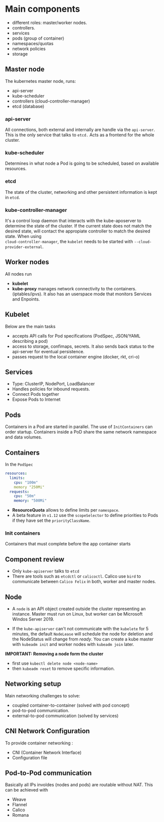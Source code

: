 # Main components

- different roles: master/worker  nodes.
- controllers.
- services
- pods (group of container)
- namespaces/quotas
- network policies
- storage


## Master node

The kubernetes master node, runs:

- api-server
- kube-scheduler
- controllers (cloud-controller-manager)
- etcd (database)


### api-server

All connections, both external and internally are handle via the `api-server`. This is the only service that talks to `etcd.` Acts as a frontend for the whole cluster.

### kube-scheduler

Determines in what node a Pod is going to be scheduled, based on available resources.

### etcd

The state of the cluster, networking and other persistent information is kept in `etcd`.

### kube-controller-manager

It's a control loop daemon that interacts with the kube-aposerver to determine the state of the cluster. If the current state does not  match the desired state, will contact the appropiate controller to match the desired state. When using  
`cloud-controller-manager`, the `kubelet` needs to be started with `--cloud-provider-external`.


## Worker nodes

All nodes run

- **kubelet**
- **kube-proxy** manages network connectivity to the containers. (iptables/ipvs). It also has an userspace mode that monitors Services and Enpoints.


## Kubelet

Below are the main tasks 

- accepts API calls for Pod specifications (PodSpec, JSON/YAML describing a pod)
- access to storage, confimaps, secrets. It also sends back status to the api-server for eventual persistence.
- passes request to the local container engine (docker, rkt, cri-o)

## Services

- Type: ClusterIP, NodePort, LoadBalancer
- Handles policies for inbound requests.
- Connect Pods together
- Expose Pods to Internet


## Pods

Containers in a Pod are started in parallel. The use of `InitContainers` can order startup. Containers inside a PoD share the same network namespace and data volumes.

## Containers

In the `PodSpec` 

```yaml
resources:
  limits:
    cpu: "100m"
    memory "250Mi"
  requests: 
    cpu: "50m" 
    memory: "500Mi"
```

- **ResourceQuota** allows to define limits per `namespace`.
- A beta feature in `v1.12` use the `scopeSelector` to define priorities to Pods if they have set the `priorityClassName`.

### Init containers

Containers that must complete before the app container starts


## Component review

- Only `kube-apiserver` talks to `etcd`
- There are tools such as `etcdctl` or `calicoctl`. Calico use `bird` to communicate between `Calico Felix` in both, worker and master nodes.

## Node

- A `node` is an API object created outside the cluster representing an instance. Master must run on Linux, but worker can be Microsoft Windos Server 2019.

- If the `kube-apiserver` can't not communicate with the `kubelete` for 5 minutes, the default `NodeLease` will schedule the node for deletion and the NodeStatus will change from _ready_. You can create a kube master with `kubeadm init` and worker nodes with `kubeadm join` later.


**IMPORTANT: Removing a node form the cluster**

- first use `kubectl delete node <node-name>`
- then `kubeadm reset` to remove specific information.

## Networking setup

Main networking challenges to solve:

- coupled container-to-container (solved with pod concept)
- pod-to-pod communication.
- external-to-pod communication (solved by services)

## CNI Network Configuration

To provide container networking :

- CNI (Container Network Interface)
- Configuration file

## Pod-to-Pod communication

Basically all IPs involdes (nodes and pods) are routable without NAT. This can be achieved with

- Weave
- Flannel
- Calico
- Romana

